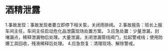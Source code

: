 # 酒精泄露
1.事故发现：事故发现者要立即停下相关泵，关闭雨排阀。
2.事故报告：班长上报车间主任，车间主任启动危化品泄露现场处置方案。
3.应急处置：少量泄漏，封堵漏点，稀释泄漏物后处理。大量泄漏，关闭泄漏管线阀门，拉起警戒线；使用防爆工具回收，残液稀释后处理。
4.应急恢复：清理现场、解除警戒。

